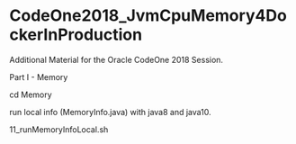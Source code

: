 # CodeOne2018_JvmCpuMemory4DockerInProduction
Additional Material for the Oracle CodeOne 2018 Session.


Part I - Memory

cd Memory

run local info (MemoryInfo.java) with java8 and java10.

11_runMemoryInfoLocal.sh

